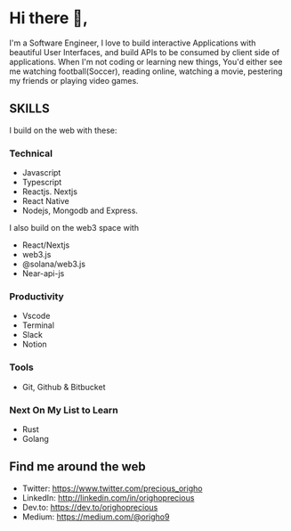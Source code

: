 # Hi there 👋, 
I'm a Software Engineer, I love to build interactive Applications with beautiful User Interfaces, and build APIs to be consumed by client side of applications. When I'm not coding or learning new things, You'd either see me watching football(Soccer), reading online, watching a movie, pestering my friends or playing video games.

## SKILLS 
I build on the web with these:
### Technical
- Javascript 
- Typescript
- Reactjs. Nextjs
- React Native
- Nodejs, Mongodb and Express.

I also build on the web3 space with
- React/Nextjs
- web3.js
- @solana/web3.js
- Near-api-js

### Productivity 
- Vscode 
- Terminal 
- Slack 
- Notion

### Tools
- Git, Github & Bitbucket 

### Next On My List to Learn
- Rust
- Golang

## Find me around the web
- Twitter: https://www.twitter.com/precious_origho 
- LinkedIn: http://linkedin.com/in/orighoprecious 
- Dev.to: https://dev.to/orighoprecious
- Medium: https://medium.com/@origho9


